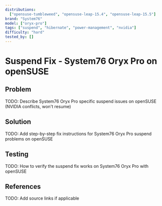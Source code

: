 ```yaml
---
distributions:
  ["opensuse-tumbleweed", "opensuse-leap-15.4", "opensuse-leap-15.5"]
brand: "System76"
model: ["oryx-pro"]
tags: ["suspend", "hibernate", "power-management", "nvidia"]
difficulty: "hard"
tested_by: []
---
```


# Suspend Fix - System76 Oryx Pro on openSUSE

## Problem

TODO: Describe System76 Oryx Pro specific suspend issues on openSUSE (NVIDIA conflicts, won't resume)

## Solution

TODO: Add step-by-step fix instructions for System76 Oryx Pro suspend problems on openSUSE

## Testing

TODO: How to verify the suspend fix works on System76 Oryx Pro with openSUSE

## References

TODO: Add source links if applicable
